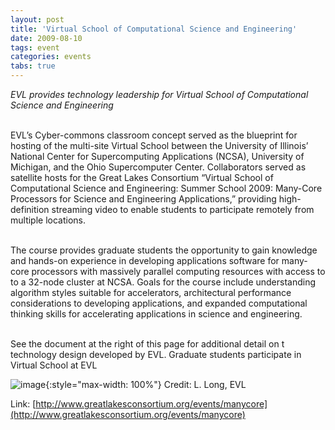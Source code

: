 ```yaml
---
layout: post
title: 'Virtual School of Computational Science and Engineering'
date: 2009-08-10
tags: event
categories: events
tabs: true
---
```


<em>EVL provides technology leadership for Virtual School of Computational Science and Engineering</em><br><br>

EVL&rsquo;s Cyber-commons classroom concept served as the  blueprint for hosting of the multi-site Virtual School between the University of Illinois&rsquo; National Center for Supercomputing Applications (NCSA), University of Michigan, and the Ohio Supercomputer Center. Collaborators served as satellite hosts for the Great Lakes Consortium &ldquo;Virtual School of Computational Science and Engineering: Summer School 2009: Many-Core Processors for Science and Engineering Applications,&rdquo; providing high-definition streaming video to enable students to participate remotely from multiple locations.<br><br>

The course provides graduate students the opportunity to gain knowledge and hands-on experience in developing applications software for many-core processors with massively parallel computing resources with access to to a 32-node cluster at NCSA. Goals for the course include understanding algorithm styles suitable for accelerators, architectural performance considerations to developing applications, and expanded computational thinking skills for accelerating applications in science and engineering.<br><br>

See the document at the right of this page for additional detail on t technology design developed by EVL.
Graduate students participate in Virtual School at EVL

![image](https://www.evl.uic.edu/output/originals/virtualschool2009.jpg-srcw.jpg){:style="max-width: 100%"}
Credit: L. Long, EVL


Link: [http://www.greatlakesconsortium.org/events/manycore](http://www.greatlakesconsortium.org/events/manycore)
